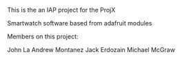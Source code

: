 This is the an IAP project for the ProjX

Smartwatch software based from adafruit modules

Members on this project:

John La
Andrew Montanez
Jack Erdozain
Michael McGraw
